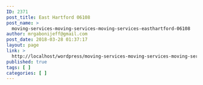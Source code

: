 ```yaml
---
ID: 2371
post_title: East Hartford 06108
post_name: >
  moving-services-moving-services-moving-services-easthartford-06108
author: mrgabonijeff@gmail.com
post_date: 2018-03-28 01:37:17
layout: page
link: >
  http://localhost/wordpress/moving-services-moving-services-moving-services-easthartford-06108/
published: true
tags: [ ]
categories: [ ]
---
```

